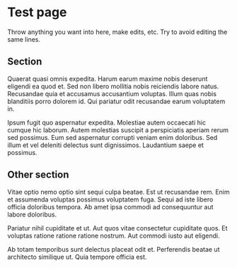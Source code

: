 # Test page

Throw anything you want into here, make edits, etc.  Try to avoid
editing the same lines.

## Section

Quaerat quasi omnis expedita. Harum earum maxime nobis deserunt
eligendi ea quod et. Sed non libero mollitia nobis reiciendis labore
natus. Recusandae quia et accusamus accusantium voluptas. Illum quas
nobis blanditiis porro dolorem id. Qui pariatur odit recusandae earum
voluptatem in.

Ipsum fugit quo aspernatur expedita. Molestiae autem occaecati hic
cumque hic laborum. Autem molestias suscipit a perspiciatis aperiam
rerum sed possimus. Eum sed aspernatur corrupti veniam enim
doloribus. Sed illum et vel deleniti delectus sunt
dignissimos. Laudantium saepe et possimus.

## Other section

Vitae optio nemo optio sint sequi culpa beatae. Est ut recusandae
rem. Enim et assumenda voluptas possimus voluptatem fuga. Sequi ad
iste libero officia doloribus tempora. Ab amet ipsa commodi ad
consequuntur aut labore doloribus.

Pariatur nihil cupiditate et ut. Aut quos vitae consectetur cupiditate
quos. Et voluptas ratione ratione ratione nostrum. Aut commodi iusto
aut eligendi.

Ab totam temporibus sunt delectus placeat odit et. Perferendis beatae
ut architecto similique ut. Quia tempore officia est.

